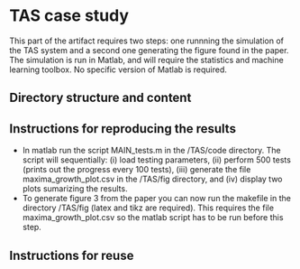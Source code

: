 # TAS case study

This part of the artifact requires two steps: one runnning the simulation of the TAS system and a second one generating the figure found in the paper. The simulation is run in Matlab, and will require the statistics and machine learning toolbox. No specific version of Matlab is required.

## Directory structure and content

## Instructions for reproducing the results

 * In matlab run the script MAIN_tests.m in the /TAS/code directory. The script will sequentially: (i) load testing parameters, (ii) perform 500 tests (prints out the progress every 100 tests), (iii) generate the file maxima_growth_plot.csv in the /TAS/fig directory, and (iv) display two plots sumarizing the results.
 * To generate figure 3 from the paper you can now run the makefile in the directory /TAS/fig (latex and tikz are required). This requires the file maxima_growth_plot.csv so the matlab script has to be run before this step.

## Instructions for reuse
